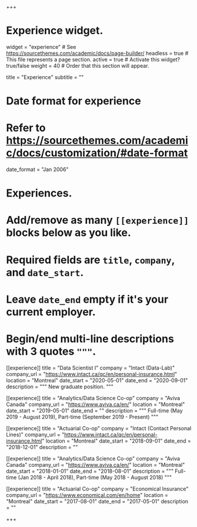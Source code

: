 +++
# Experience widget.
widget = "experience"  # See https://sourcethemes.com/academic/docs/page-builder/
headless = true  # This file represents a page section.
active = true  # Activate this widget? true/false
weight = 40  # Order that this section will appear.

title = "Experience"
subtitle = ""

# Date format for experience
#   Refer to https://sourcethemes.com/academic/docs/customization/#date-format
date_format = "Jan 2006"

# Experiences.
#   Add/remove as many `[[experience]]` blocks below as you like.
#   Required fields are `title`, `company`, and `date_start`.
#   Leave `date_end` empty if it's your current employer.
#   Begin/end multi-line descriptions with 3 quotes `"""`.
[[experience]]
  title = "Data Scientist I"
  company = "Intact (Data-Lab)"
  company_url = "https://www.intact.ca/qc/en/personal-insurance.html"
  location = "Montreal"
  date_start = "2020-05-01"
  date_end = "2020-09-01"
  description = """
  New graduate position.
  """

[[experience]]
  title = "Analytics/Data Science Co-op"
  company = "Aviva Canada"
  company_url = "https://www.aviva.ca/en/"
  location = "Montreal"
  date_start = "2019-05-01"
  date_end = ""
  description = """
  Full-time (May 2019 - August 2019), Part-time (September 2019 - Present)
  """

[[experience]]
  title = "Actuarial Co-op"
  company = "Intact (Contact Personal Lines)"
  company_url = "https://www.intact.ca/qc/en/personal-insurance.html"
  location = "Montreal"
  date_start = "2018-09-01"
  date_end = "2018-12-01"
  description = ""

[[experience]]
  title = "Analytics/Data Science Co-op"
  company = "Aviva Canada"
  company_url = "https://www.aviva.ca/en/"
  location = "Montreal"
  date_start = "2018-01-01"
  date_end = "2018-08-01"
  description = """
  Full-time (Jan 2018 - April 2018), Part-time (May 2018 - August 2018)
  """


[[experience]]
  title = "Actuarial Co-op"
  company = "Economical Insurance"
  company_url = "https://www.economical.com/en/home"
  location = "Montreal"
  date_start = "2017-08-01"
  date_end = "2017-05-01"
  description = ""

+++
